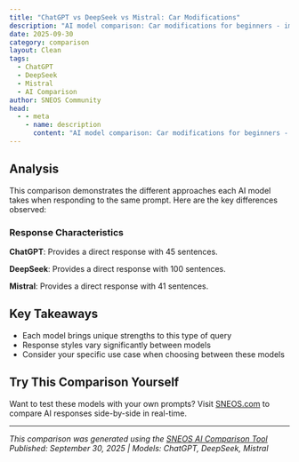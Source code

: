 ```yaml
---
title: "ChatGPT vs DeepSeek vs Mistral: Car Modifications"
description: "AI model comparison: Car modifications for beginners - improve performance and style..."
date: 2025-09-30
category: comparison
layout: Clean
tags:
  - ChatGPT
  - DeepSeek
  - Mistral
  - AI Comparison
author: SNEOS Community
head:
  - - meta
    - name: description
      content: "AI model comparison: Car modifications for beginners - improve performance and style..."
---
```


<ChatComparison
  title="ChatGPT vs DeepSeek vs Mistral: Car Modifications"
  prompt="Car modifications for beginners - improve performance and style"
  :responses='{
    "ChatGPT": "Certainly! If you\u2019re a beginner looking to modify your car to improve performance and style, here are some beginner-friendly modifications that offer a good balance of cost, ease, and effectiveness:\n\n### Performance Mods for Beginners:\n1. **Cold Air Intake:**\n   - Replaces the factory air intake system.\n   - Increases airflow to the engine, potentially improving horsepower and throttle response.\n   - Relatively easy to install.\n\n2. **Performance Exhaust System:**\n   - Upgrades the exhaust for better flow.\n   - Can improve horsepower and produce a sportier sound.\n   - Bolt-on exhaust systems are a common starting point.\n\n3. **Upgraded Spark Plugs and Ignition Components:**\n   - Improves combustion efficiency.\n   - Can lead to smoother engine performance and slight power gains.\n\n4. **Lightweight Wheels:**\n   - Reduces unsprung weight, improving handling and acceleration.\n   - Choose wheels compatible with your car\u2019s specifications.\n\n5. **Performance Tires:**\n   - Improve grip and handling.\n   - One of the most effective ways to enhance driving dynamics.\n\n6. **ECU Tune (Software Upgrade):**\n   - Reprogramming the engine control unit for better performance.\n   - Often done by professionals, but some plug-and-play options exist.\n\n### Style Mods for Beginners:\n1. **Window Tinting:**\n   - Enhances appearance and provides privacy.\n   - Also reduces interior heat and UV exposure.\n\n2. **Vinyl Wrap or Decals:**\n   - Customizes your car\u2019s appearance without permanent paint changes.\n   - Easy to apply and remove.\n\n3. **Upgraded Lighting:**\n   - Installing LED or HID headlights and taillights.\n   - Adds modern style and improves visibility.\n\n4. **Spoilers and Body Kits:**\n   - Adds a sporty look.\n   - Start with simple add-ons that don\u2019t require extensive modifications.\n\n5. **Interior Upgrades:**\n   - Custom shift knobs, steering wheels, or seat covers.\n   - Personalizes the inside of your car.\n\n6. **Lowering Springs:**\n   - Lowers the ride height for a more aggressive stance.\n   - Improves handling but keep it moderate to maintain ride comfort.\n\n### Tips for Beginners:\n- **Research your vehicle:** Know what modifications are compatible with your car.\n- **Prioritize safety and reliability:** Avoid mods that compromise safety.\n- **Start small:** Test one or two mods at a time.\n- **Check local laws:** Some modifications might not be street legal in your area.\n- **Consider professional installation:** For certain mods like ECU tuning or exhaust installation.\n\nWould you like recommendations tailored to a specific car model?",
    "DeepSeek": "Of course! Welcome to the world of car modification! It\u0027s an exciting hobby that lets you personalize your car and enhance its performance. For beginners, the key is to start with simple, high-impact, and reversible modifications.\n\nHere\u2019s a beginner-friendly guide to improving both **Performance** and **Style**, broken down into safe, achievable steps.\n\n---\n\n### \u26A0\uFE0F First, The Golden Rules for Beginners \u26A0\uFE0F\n\n1.  **Set a Budget:** Mods can get expensive. Decide how much you want to spend and stick to it.\n2.  **Do Your Research:** Every car is different. Join online forums (like Reddit, specific car clubs, etc.) for your specific model. They are treasure troves of information.\n3.  **Start Simple:** Don\u0027t try to rebuild the engine on day one. Build your confidence with bolt-on parts.\n4.  **Prioritize Maintenance First:** A well-maintained car is the best-performing car. Before any mods, ensure your oil, filters, tires, and brakes are in top condition.\n5.  **Think About Reversibility:** Especially if your car is under warranty, modifications that can be easily reversed are less risky.\n\n---\n\n### \uD83D\uDE80 Performance Modifications (The \u0022Go\u0022 Factor)\n\nStart with these to unlock a more responsive and engaging driving experience without breaking the bank or requiring advanced mechanical skills.\n\n#### 1. High-Flow Air Filter\n*   **What it is:** Replaces your stock paper air filter with a reusable, high-flow (often cotton gauze) filter.\n*   **Why do it:** Allows your engine to \u0022breathe\u0022 easier, which can result in a slight horsepower gain, better throttle response, and a nice intake sound.\n*   **Beginner Friendly?** **Yes!** Usually a simple drop-in replacement or a minor install. Brands like K\u0026N are very popular.\n*   **Cost:** $50 - $150\n\n#### 2. Performance Tires\n*   **What it is:** The single most important performance upgrade you can make. Tires are the only part of the car touching the road.\n*   **Why do it:** Improves grip, cornering, braking, and acceleration dramatically. It transforms the feel of the car more than almost any other mod.\n*   **Beginner Friendly?** **Yes**, but you\u0027ll need a shop to mount and balance them. Do your research on tire types (Ultra High Performance Summer vs. All-Season).\n*   **Cost:** $500 - $1,200 (for a set of four)\n\n#### 3. Suspension Upgrades: Coilovers / Lowering Springs\n*   **What it is:** Replacing your stock springs and shocks to lower the car\u0027s center of gravity.\n*   **Why do it:** Reduces body roll in corners, improves handling, and gives the car a more aggressive, stylish stance.\n*   **Beginner Friendly?** **Moderate.** This is a more involved install, but a very common \u0022first major project\u0022 for beginners with some tools and a friend\u0027s help. **Lowering springs** are cheaper and paired with stock shocks; **coilovers** are a full replacement and more adjustable.\n*   **Cost:** Springs: $250 - $500 | Coilovers: $800 - $2,000\n\n#### 4. Exhaust System: Cat-Back Exhaust\n*   **What it is:** Replaces the exhaust piping from the catalytic converter back. This does not touch emissions equipment.\n*   **Why do it:** Reduces exhaust backpressure for a small power gain, but more importantly, it enhances the sound and look of your car.\n*   **Beginner Friendly?** **Moderate.** It\u0027s a bolt-on affair, but you\u0027ll need jack stands and patience. A muffler shop can also install it for you.\n*   **Cost:** $500 - $1,500\n\n---\n\n### \u2728 Style Modifications (The \u0022Show\u0022 Factor)\n\nThese mods let you express your personality and make your car stand out.\n\n#### 1. Window Tint\n*   **What it is:** Applying a thin laminate film to the interior of your windows.\n*   **Why do it:** Looks sleek, provides privacy, and significantly reduces heat and UV rays inside the cabin. **Check your local laws for legal tint darkness levels.**\n*   **Beginner Friendly?** **No.** This is a job best left to professionals for a bubble-free, lasting result.\n*   **Cost:** $200 - $600\n\n#### 2. Wheels\n*   **What it is:** Replacing your factory wheels.\n*   **Why do it:** Instantly changes the entire character of the car. Lighter wheels can also improve performance (acceleration and braking).\n*   **Beginner Friendly?** **Yes.** It\u0027s as simple as changing a tire. Be sure to buy the correct bolt pattern, offset, and size for your car.\n*   **Cost:** $800 - $2,500\u002B (for a set of four)\n\n#### 3. Vinyl Wraps or Decals\n*   **What it is:** Applying colored vinyl to parts of or the entire car.\n*   **Why do it:** A cost-effective way to dramatically change your car\u0027s color without the permanence of paint. Start small with a \u0022roof wrap\u0022 or accent stripes.\n*   **Beginner Friendly?** **Small decals: Yes.** Full wraps: **No.** Applying large sheets of vinyl without wrinkles is very difficult.\n*   **Cost:** Decals: $20 - $100 | Professional Full Wrap: $2,500 - $5,000\n\n#### 4. Interior Upgrades: Shift Knob \u0026 Floor Mats\n*   **What it is:** Simple, tactile upgrades for the part of the car you interact with most.\n*   **Why do it:** A weighted shift knob can improve shift feel, and quality floor mats (like WeatherTech or TuxMat) protect your interior. Simple LED bulb swaps can also modernize the interior lighting.\n*   **Beginner Friendly?** **Extremely.** Most shift knobs screw on/off, and floor mats just drop in.\n*   **Cost:** Shift Knob: $50 - $150 | Floor Mats: $100 - $250\n\n#### 5. Simple Lighting Upgrades\n*   **What it is:** Replacing halogen bulbs with modern LED bulbs for headlights, fog lights, or interior lights.\n*   **Why do it:** Better visibility, a more modern look, and often a longer lifespan.\n*   **Beginner Friendly?** **Yes,** but **BE CAREFUL**. Ensure the LEDs are road-legal and properly aligned to not blind other drivers. Plug-and-play kits are widely available.\n*   **Cost:** $50 - $200 (for a set)\n\n---\n\n### \uD83D\uDEE0\uFE0F Your Beginner Modification Roadmap\n\nA logical and safe order to approach your project:\n\n1.  **Maintenance \u0026 Tires:** Get your car healthy and gripping the road properly. This is non-negotiable.\n2.  **Styling (Wheels/Tint):** These are often the first visual changes that make the car feel like \u0022yours.\u0022\n3.  **Intake \u0026 Exhaust:** Unlock a bit more sound and performance.\n4.  **Suspension:** Lower the car and sharpen the handling now that you have the grip and power to use it.\n\nMost importantly, have fun, be safe, and take pride in building a car that is uniquely yours",
    "Mistral": "If you\u0027re new to car modifications and looking to improve both performance and style, here are some beginner-friendly upgrades to consider:\n\n### Performance Enhancements\n\n1. **Air Filter Upgrade**:\n   - **Benefits**: Improves airflow to the engine, which can slightly enhance performance.\n   - **Recommendation**: Consider a high-flow air filter or a cold air intake system.\n\n2. **Exhaust System**:\n   - **Benefits**: Reduces back pressure, allowing the engine to breathe better and potentially increasing horsepower.\n   - **Recommendation**: Start with a cat-back exhaust system, which is easier to install and less expensive than a full exhaust system.\n\n3. **Spark Plugs**:\n   - **Benefits**: Better spark plugs can improve combustion efficiency, leading to smoother performance and better fuel economy.\n   - **Recommendation**: Opt for high-performance spark plugs like those from NGK or Bosch.\n\n4. **Tires**:\n   - **Benefits**: High-performance tires can improve grip, handling, and braking.\n   - **Recommendation**: Choose tires that match your driving style and conditions, such as all-season performance tires or summer tires.\n\n5. **Brake Pads and Rotors**:\n   - **Benefits**: Better braking performance and safety.\n   - **Recommendation**: Upgrade to performance brake pads and rotors, which can handle higher temperatures and provide better stopping power.\n\n6. **Suspension Upgrades**:\n   - **Benefits**: Improved handling and stability.\n   - **Recommendation**: Start with lowering springs or coilovers for a more aggressive stance and better cornering.\n\n### Style Enhancements\n\n1. **Wheels**:\n   - **Benefits**: Enhance the overall look of your car.\n   - **Recommendation**: Choose aftermarket wheels that complement your car\u0027s design and fit your budget.\n\n2. **Body Kits**:\n   - **Benefits**: Add a sporty and aggressive look.\n   - **Recommendation**: Start with a front lip spoiler or side skirts, which are relatively easy to install.\n\n3. **Window Tint**:\n   - **Benefits**: Adds a sleek look and provides privacy.\n   - **Recommendation**: Ensure you comply with local regulations regarding tint darkness.\n\n4. **Interior Upgrades**:\n   - **Benefits**: Enhance comfort and style.\n   - **Recommendation**: Consider seat covers, floor mats, and interior lighting upgrades.\n\n5. **Headlights and Taillights**:\n   - **Benefits**: Improve visibility and add a modern touch.\n   - **Recommendation**: Upgrade to LED or HID headlights and taillights for a brighter and more stylish look.\n\n6. **Paint and Wraps**:\n   - **Benefits**: Change the color or add graphics to personalize your car.\n   - **Recommendation**: Vinyl wraps are a cost-effective and reversible way to change your car\u0027s appearance.\n\n### General Tips\n\n- **Research**: Always research the parts and brands you are considering to ensure compatibility and quality.\n- **Budget**: Set a budget and prioritize your upgrades based on what will give you the most significant improvement for your money.\n- **Installation**: Some modifications can be done at home with basic tools, but others may require professional installation.\n- **Legality**: Ensure that any modifications you make comply with local laws and regulations.\n\nBy starting with these beginner-friendly modifications, you can enhance both the performance and style of your car without breaking the bank or requiring extensive mechanical knowledge."
  }'
  published-date="22:46"
/>

## Analysis

This comparison demonstrates the different approaches each AI model takes when responding to the same prompt. Here are the key differences observed:

### Response Characteristics

**ChatGPT**: Provides a direct response with 45 sentences. 

**DeepSeek**: Provides a direct response with 100 sentences. 

**Mistral**: Provides a direct response with 41 sentences. 

## Key Takeaways

- Each model brings unique strengths to this type of query
- Response styles vary significantly between models
- Consider your specific use case when choosing between these models

## Try This Comparison Yourself

Want to test these models with your own prompts? Visit [SNEOS.com](https://sneos.com) to compare AI responses side-by-side in real-time.

---

*This comparison was generated using the [SNEOS AI Comparison Tool](https://sneos.com)*
*Published: September 30, 2025 | Models: ChatGPT, DeepSeek, Mistral*
